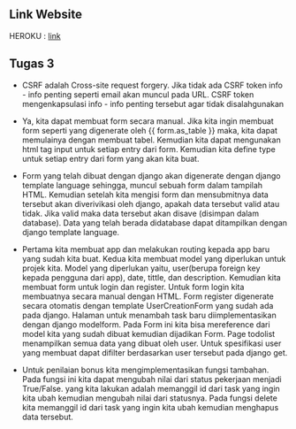 ## Link Website
HEROKU : [link](https://lab02-pbp-abdul.herokuapp.com/)
## Tugas 3
* CSRF adalah Cross-site request forgery. Jika tidak ada CSRF token info - info penting seperti email akan muncul pada URL. CSRF token mengenkapsulasi info - info penting tersebut agar tidak disalahgunakan
* Ya, kita dapat membuat form secara manual. Jika kita ingin membuat form seperti yang digenerate oleh {{ form.as_table }} maka, kita dapat memulainya dengan membuat tabel. Kemudian kita dapat mengunakan html tag input untuk setiap entry dari form. Kemudian kita define type untuk setiap entry dari form yang akan kita buat.
* Form yang telah dibuat dengan django akan digenerate dengan django template language sehingga, muncul sebuah form dalam tampilah HTML. Kemudian setelah kita mengisi form dan mensubmitnya data tersebut akan diverivikasi oleh django, apakah data tersebut valid atau tidak. Jika valid maka data tersebut akan disave (disimpan dalam database). Data yang telah berada didatabase dapat ditampilkan dengan django template language.
* Pertama kita membuat app dan melakukan routing kepada app baru yang sudah kita buat. Kedua kita membuat model yang diperlukan untuk projek kita. Model yang diperlukan yaitu, user(berupa foreign key kepada pengguna dari app), date, tittle, dan description. Kemudian kita membuat form untuk login dan register. Untuk form login kita membuatnya secara manual dengan HTML. Form register digenerate secara otomatis dengan template UserCreationForm yang sudah ada pada django. Halaman untuk menambah task baru diimplementasikan dengan django modelform. Pada Form ini kita bisa mereference dari model kita yang sudah dibuat kemudian dijadikan Form. Page todolist menampilkan semua data yang dibuat oleh user. Untuk spesifikasi user yang membuat dapat difilter berdasarkan user tersebut pada django get. 

* Untuk penilaian bonus kita mengimplementasikan fungsi tambahan. Pada fungsi ini kita dapat mengubah nilai dari status pekerjaan menjadi True/False. yang kita lakukan adalah memanggil id dari task yang ingin kita ubah kemudian mengubah nilai dari statusnya. Pada fungsi delete kita memanggil id dari task yang ingin kita ubah kemudian menghapus data tersebut.